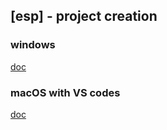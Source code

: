 ## [esp] - project creation


### windows

[doc](https://visualgdb.com/tutorials/esp32/esp-idf/)

### macOS with VS codes

[doc](https://github.com/espressif/vscode-esp-idf-extension/blob/master/docs/tutorial/new_project_wizard.md)


